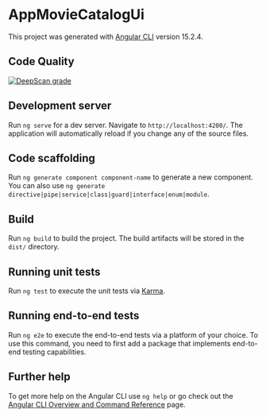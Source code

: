 # AppMovieCatalogUi

This project was generated with [Angular CLI](https://github.com/angular/angular-cli) version 15.2.4.

## Code Quality

[![DeepScan grade](https://deepscan.io/api/teams/20752/projects/24222/branches/743679/badge/grade.svg)](https://deepscan.io/dashboard#view=project&tid=20752&pid=24222&bid=743679)

## Development server

Run `ng serve` for a dev server. Navigate to `http://localhost:4200/`. The application will automatically reload if you change any of the source files.

## Code scaffolding

Run `ng generate component component-name` to generate a new component. You can also use `ng generate directive|pipe|service|class|guard|interface|enum|module`.

## Build

Run `ng build` to build the project. The build artifacts will be stored in the `dist/` directory.

## Running unit tests

Run `ng test` to execute the unit tests via [Karma](https://karma-runner.github.io).

## Running end-to-end tests

Run `ng e2e` to execute the end-to-end tests via a platform of your choice. To use this command, you need to first add a package that implements end-to-end testing capabilities.

## Further help

To get more help on the Angular CLI use `ng help` or go check out the [Angular CLI Overview and Command Reference](https://angular.io/cli) page.
